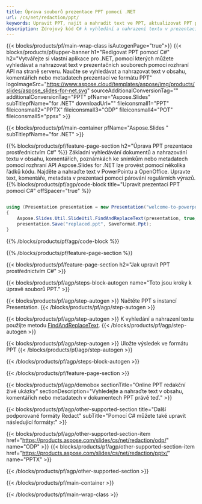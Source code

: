 ```yaml
---
title: Úprava souborů prezentace PPT pomocí .NET
url: /cs/net/redaction/ppt/
keywords: Upravit PPT, najít a nahradit text ve PPT, aktualizovat PPT prezentaci
description: Zdrojový kód C# k vyhledání a nahrazení textu v prezentaci PPT.
---
```


{{< blocks/products/pf/main-wrap-class isAutogenPage="true">}}
{{< blocks/products/pf/upper-banner h1="Redigovat PPT pomocí C#" h2="Vytvářejte si vlastní aplikace pro .NET, pomocí kterých můžete vyhledávat a nahrazovat text v prezentačních souborech pomocí rozhraní API na straně serveru. Naučte se vyhledávat a nahrazovat text v obsahu, komentářích nebo metadatech prezentací ve formátu PPT" logoImageSrc="https://www.aspose.cloud/templates/aspose/img/products/slides/aspose_slides-for-net.svg" sourceAdditionalConversionTag="" additionalConversionTag="PPT" pfName="Aspose.Slides" subTitlepfName="for .NET" downloadUrl="" fileiconsmall1="PPT" fileiconsmall2="PPTX" fileiconsmall3="ODP" fileiconsmall4="POT" fileiconsmall5="ppsx" >}}

{{< blocks/products/pf/main-container pfName="Aspose.Slides " subTitlepfName="for .NET" >}}

{{% blocks/products/pf/feature-page-section  h2="Úprava PPT prezentace prostřednictvím C#" %}}
Základní vyhledávání dokumentů a nahrazování textu v obsahu, komentářích, poznámkách ke snímkům nebo metadatech pomocí rozhraní API Aspose.Slides for .NET lze provést pomocí několika řádků kódu. Najděte a nahraďte text v PowerPointu a OpenOffice. Upravte text, komentáře, metadata v prezentaci pomocí párování regulárních výrazů.
{{% blocks/products/pf/agp/code-block title="Upravit prezentaci PPT pomocí C#" offSpacer="true" %}}

```cs

using (Presentation presentation = new Presentation("welcome-to-powerpoint.ppt"))
{
    Aspose.Slides.Util.SlideUtil.FindAndReplaceText(presentation, true, "PowerPoint", "Aspose.Slides", null);
    presentation.Save("replaced.ppt", SaveFormat.Ppt);
}
```

{{% /blocks/products/pf/agp/code-block %}}

{{% /blocks/products/pf/feature-page-section %}}

{{< blocks/products/pf/feature-page-section  h2="Jak upravit PPT prostřednictvím C#" >}}

{{< blocks/products/pf/agp/steps-block-autogen name="Toto jsou kroky k úpravě souborů PPT." >}}

{{< blocks/products/pf/agp/step-autogen >}}
Načtěte PPT s instancí Presentation.
{{< /blocks/products/pf/agp/step-autogen >}}

{{< blocks/products/pf/agp/step-autogen >}}
K vyhledání a nahrazení textu použijte metodu [FindAndReplaceText](https://reference.aspose.com/slides/net/aspose.slides.util/slideutil/findandreplacetext/).
{{< /blocks/products/pf/agp/step-autogen >}}

{{< blocks/products/pf/agp/step-autogen >}}
Uložte výsledek ve formátu PPT
{{< /blocks/products/pf/agp/step-autogen >}}

{{< /blocks/products/pf/agp/steps-block-autogen >}}

{{< /blocks/products/pf/feature-page-section >}}

{{< blocks/products/pf/agp/demobox sectionTitle="Online PPT redakční živé ukázky" sectionDescription="Vyhledejte a nahraďte text v obsahu, komentářích nebo metadatech v dokumentech PPT právě teď." >}}

{{< blocks/products/pf/agp/other-supported-section title="Další podporované formáty Redact" subTitle="Pomocí C# můžete také upravit následující formáty:" >}}

{{< blocks/products/pf/agp/other-supported-section-item href="https://products.aspose.com/slides/cs/net/redaction/odp/" name="ODP" >}}
{{< blocks/products/pf/agp/other-supported-section-item href="https://products.aspose.com/slides/cs/net/redaction/pptx/" name="PPTX" >}}


{{< /blocks/products/pf/agp/other-supported-section >}}

{{< /blocks/products/pf/main-container >}}
    
{{< /blocks/products/pf/main-wrap-class >}}